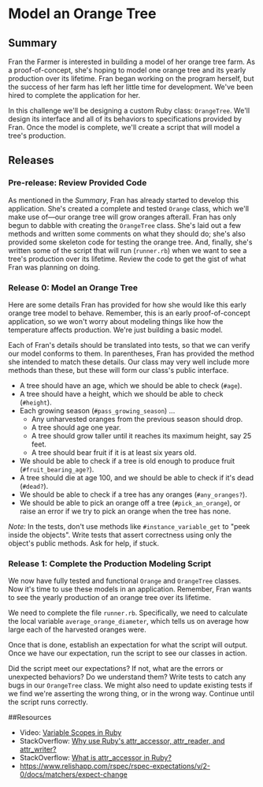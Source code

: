 # Model an Orange Tree

## Summary
Fran the Farmer is interested in building a model of her orange tree farm.  As a proof-of-concept, she's hoping to model one orange tree and its yearly production over its lifetime.  Fran began working on the program herself, but the success of her farm has left her little time for development.  We've been hired to complete the application for her.

In this challenge we'll be designing a custom Ruby class:  `OrangeTree`.  We'll design its interface and all of its behaviors to specifications provided by Fran.  Once the model is complete, we'll create a script that will model a tree's production.


## Releases
### Pre-release:  Review Provided Code
As mentioned in the *Summary*, Fran has already started to develop this application.  She's created a complete and tested `Orange` class, which we'll make use of—our orange tree will grow oranges afterall.  Fran has only begun to dabble with creating the `OrangeTree` class.  She's laid out a few methods and written some comments on what they should do; she's also provided some skeleton code for testing the orange tree.  And, finally, she's written some of the script that will run (`runner.rb`) when we want to see a tree's production over its lifetime.  Review the code to get the gist of what Fran was planning on doing.  


### Release 0: Model an Orange Tree
Here are some details Fran has provided for how she would like this early orange tree model to behave.  Remember, this is an early proof-of-concept application, so we won't worry about modeling things like how the temperature affects production.  We're just building a basic model.

Each of Fran's details should be translated into tests, so that we can verify our model conforms to them.  In parentheses, Fran has provided the method she intended to match these details.  Our class may very well include more methods than these, but these will form our class's public interface.

- A tree should have an age, which we should be able to check (`#age`).
- A tree should have a height, which we should be able to check (`#height`).
- Each growing season (`#pass_growing_season`) ...
  - Any unharvested oranges from the previous season should drop.
  - A tree should age one year.
  - A tree should grow taller until it reaches its maximum height, say 25 feet.
  - A tree should bear fruit if it is at least six years old.
- We should be able to check if a tree is old enough to produce fruit (`#fruit_bearing_age?`).
- A tree should die at age 100, and we should be able to check if it's dead (`#dead?`).
- We should be able to check if a tree has any oranges (`#any_oranges?`).
- We should be able to pick an orange off a tree (`#pick_an_orange`), or raise an error if we try to pick an orange when the tree has none.


*Note:*  In the tests, don't use methods like `#instance_variable_get` to "peek inside the objects".  Write tests that assert correctness using only the object's public methods.  Ask for help, if stuck.


### Release 1: Complete the Production Modeling Script
We now have fully tested and functional `Orange` and `OrangeTree` classes.  Now it's time to use these models in an application.  Remember, Fran wants to see the yearly production of an orange tree over its lifetime.

We need to complete the file `runner.rb`.  Specifically, we need to calculate the local variable `average_orange_diameter`, which tells us on average how large each of the harvested oranges were.

Once that is done, establish an expectation for what the script will output.  Once we have our expectation, run the script to see our classes in action.

Did the script meet our expectations?  If not, what are the errors or unexpected behaviors?  Do we understand them?  Write tests to catch any bugs in our `OrangeTree` class.  We might also need to update existing tests if we find we're asserting the wrong thing, or in the wrong way.  Continue until the script runs correctly.


##Resources

* Video: [Variable Scopes in Ruby](http://www.youtube.com/watch?v=iLxKNUFHAnY)
* StackOverflow: [Why use Ruby's attr_accessor, attr_reader, and attr_writer?](http://stackoverflow.com/questions/5046831/why-use-rubys-attr-accessor-attr-reader-and-attr-writer)
* StackOverflow: [What is attr_accessor in Ruby?](http://stackoverflow.com/questions/4370960/what-is-attr-accessor-in-ruby)
* https://www.relishapp.com/rspec/rspec-expectations/v/2-0/docs/matchers/expect-change
